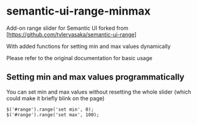 # semantic-ui-range-minmax
Add-on range slider for Semantic UI forked from [https://github.com/tyleryasaka/semantic-ui-range]

With added functions for setting min and max values dynamically

Please refer to the original documentation for basic usage

## Setting min and max values programmatically

You can set min and max values without resetting the whole slider (which could make it briefly blink on the page)

    $('#range').range('set min', 0);
    $('#range').range('set max', 100);
